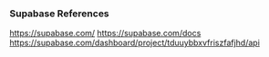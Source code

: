 ### Supabase References
https://supabase.com/
https://supabase.com/docs
https://supabase.com/dashboard/project/tduuybbxvfriszfafjhd/api

